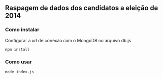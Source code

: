 ## Raspagem de dados dos candidatos a eleição de 2014

### Como instalar

Configurar a url de conexão com o MongoDB no arquivo db.js

```npm install```

### Como usar

```node index.js```